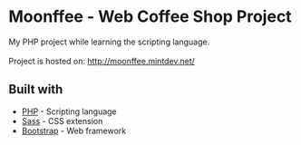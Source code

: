 # Moonffee - Web Coffee Shop Project

My PHP project while learning the scripting language. <br /><br />
Project is hosted on: http://moonffee.mintdev.net/

## Built with

* [PHP](https://www.php.net/) - Scripting language
* [Sass](https://sass-lang.com/) - CSS extension
* [Bootstrap](https://getbootstrap.com/) - Web framework
